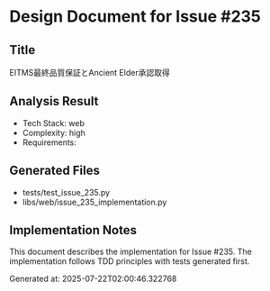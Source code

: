 # Design Document for Issue #235

## Title
EITMS最終品質保証とAncient Elder承認取得

## Analysis Result
- Tech Stack: web
- Complexity: high
- Requirements: 

## Generated Files
- tests/test_issue_235.py
- libs/web/issue_235_implementation.py

## Implementation Notes
This document describes the implementation for Issue #235.
The implementation follows TDD principles with tests generated first.

Generated at: 2025-07-22T02:00:46.322768
